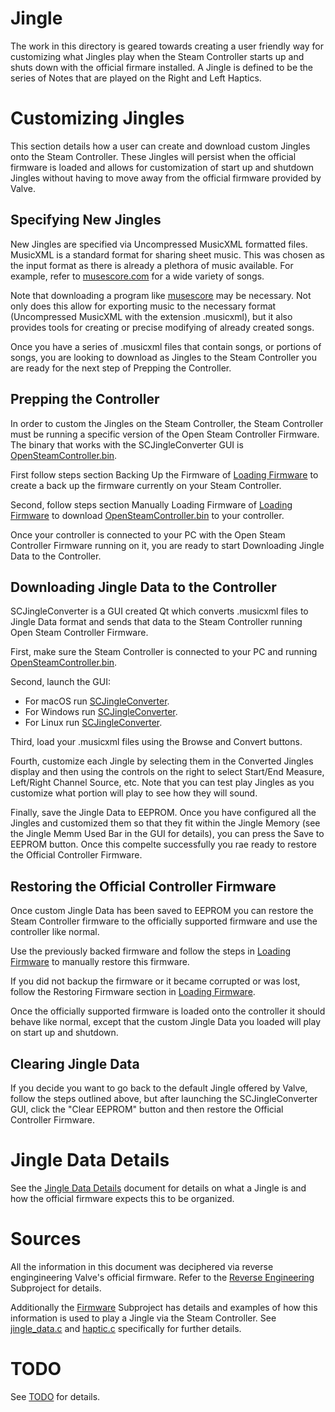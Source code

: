 # Jingle 

The work in this directory is geared towards creating a user friendly way for
 customizing what Jingles play when the Steam Controller starts up and shuts down
 with the official firmare installed. A Jingle is defined to be the series of Notes that 
 are played on the Right and Left Haptics.


# Customizing Jingles

This section details how a user can create and download custom Jingles onto
 the Steam Controller. These Jingles will persist when the official firmware is
 loaded and allows for customization of start up and shutdown Jingles without
 having to move away from the official firmware provided by Valve.

## Specifying New Jingles

New Jingles are specified via Uncompressed MusicXML formatted files. MusicXML
 is a standard format for sharing sheet music. This was chosen as the 
 input format as there is already a plethora of music available. For example,
 refer to [musescore.com](https://musescore.com) for a wide variety of songs. 

Note that downloading a program like [musescore](https://musescore.org) may
 be necessary. Not only does this allow for exporting music to the necessary
 format (Uncompressed MusicXML with the extension .musicxml), but it also
 provides tools for creating or precise modifying of already created songs.

Once you have a series of .musicxml files that contain songs, or portions of
 songs, you are looking to download as Jingles to the Steam Controller you
 are ready for the next step of Prepping the Controller.

## Prepping the Controller

In order to custom the Jingles on the Steam Controller, the Steam Controller
 must be running a specific version of the Open Steam Controller Firmware.
 The binary that works with the SCJingleConverter GUI is 
 [OpenSteamController.bin](./bin/OpenSteamController.bin).

First follow steps section Backing Up the Firmware of [Loading Firmware](../LoadingFirmware.md) 
 to create a back up the firmware currently on your Steam Controller. 

Second, follow steps section Manually Loading Firmware of [Loading Firmware](../LoadingFirmware.md)
 to download [OpenSteamController.bin](./bin/OpenSteamController.bin) to your
 controller.

Once your controller is connected to your PC with the Open Steam Controller
 Firmware running on it, you are ready to start Downloading Jingle Data to
 the Controller. 

## Downloading Jingle Data to the Controller

SCJingleConverter is a GUI created Qt which converts .musicxml files to Jingle Data
 format and sends that data to the Steam Controller running Open Steam Controller 
 Firmware.

First, make sure the Steam Controller is connected to your PC and running
 [OpenSteamController.bin](./bin/OpenSteamController.bin).

Second, launch the GUI:
* For macOS run [SCJingleConverter](./bin/TODO).
* For Windows run [SCJingleConverter](./bin/TODO).
* For Linux run [SCJingleConverter](./bin/TODO).

Third, load your .musicxml files using the Browse and Convert buttons. 

Fourth, customize each Jingle by selecting them in the Converted Jingles 
 display and then using the controls on the right to select Start/End Measure, 
 Left/Right Channel Source, etc. Note that you can test play Jingles as you
 customize what portion will play to see how they will sound. 

Finally, save the Jingle Data to EEPROM. Once you have configured all the 
 Jingles and customized them so that they fit within the Jingle Memory (see
 the Jingle Memm Used Bar in the GUI for details), you can press the
 Save to EEPROM button. Once this compelte successfully you rae ready to
 restore the Official Controller Firmware.


## Restoring the Official Controller Firmware

Once custom Jingle Data has been saved to EEPROM you can restore the Steam
 Controller firmware to the officially supported firmware and use the controller
 like normal. 

Use the previously backed firmware and follow the steps in [Loading Firmware](../LoadingFirmware.md) 
 to manually restore this firmware. 

If you did not backup the firmware or it became corrupted or was lost, follow the
 Restoring Firmware section in [Loading Firmware](../LoadingFirmware.md).

Once the officially supported firmware is loaded onto the controller it should
 behave like normal, except that the custom Jingle Data you loaded will play
 on start up and shutdown.


## Clearing Jingle Data

If you decide you want to go back to the default Jingle offered by Valve, follow
 the steps outlined above, but after launching the SCJingleConverter GUI, click the 
 "Clear EEPROM" button and then restore the Official Controller Firmware. 


# Jingle Data Details 

See the [Jingle Data Details](./JingleData.md) document for details on what a
 Jingle is and how the official firmware expects this to be organized.


# Sources

All the information in this document was deciphered via reverse engingineering
 Valve's official firmware. Refer to the 
 [Reverse Engineering](../ReverseEngineering/) Subproject for details. 

Additionally the [Firmware](../Firmware) Subproject has details and examples of
 how this information is used to play a Jingle via the Steam Controller. See
 [jingle_data.c](../Firmware/OpenSteamController/src/jingle_data.c) and 
 [haptic.c](../Firmware/OpenSteamController/src/haptic.c) specifically for 
 further details.


# TODO

See [TODO](./TODO.md) for details.
